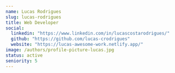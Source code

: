 ```yaml
---
name: Lucas Rodrigues
slug: lucas-rodrigues
title: Web Developer
social:
  linkedin: "https://www.linkedin.com/in/lucascostarodrigues/"
  github: "https://github.com/lucas-crodrigues"
  website: "https://lucas-awesome-work.netlify.app/"
image: /authors/profile-picture-lucas.jpg
status: active
seniority: 5
---
```

